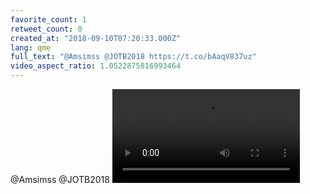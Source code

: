 ```yaml
---
favorite_count: 1
retweet_count: 0
created_at: "2018-09-10T07:20:33.000Z"
lang: qme
full_text: "@Amsimss @JOTB2018 https://t.co/bAaqV837uz"
video_aspect_ratio: 1.0522875816993464
---
```


@Amsimss @JOTB2018
![Embedded Video](https://twitter-media-coderbyheart.s3.eu-north-1.amazonaws.com/1039050983605760002-DmtzWvDXsAAU2Rn.mp4)
